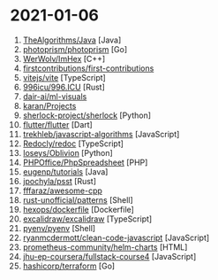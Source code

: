# 2021-01-06

1. [TheAlgorithms/Java](https://github.com/TheAlgorithms/Java "All Algorithms implemented in Java") [Java]
2. [photoprism/photoprism](https://github.com/photoprism/photoprism "Personal Photo Management powered by Go and Google TensorFlow") [Go]
3. [WerWolv/ImHex](https://github.com/WerWolv/ImHex "A Hex Editor for Reverse Engineers, Programmers and people that value their eye sight when working at 3 AM.") [C++]
4. [firstcontributions/first-contributions](https://github.com/firstcontributions/first-contributions "🚀✨ Help beginners to contribute to open source projects") 
5. [vitejs/vite](https://github.com/vitejs/vite "Next generation frontend tooling. It's fast.") [TypeScript]
6. [996icu/996.ICU](https://github.com/996icu/996.ICU "Repo for counting stars and contributing. Press F to pay respect to glorious developers.") [Rust]
7. [dair-ai/ml-visuals](https://github.com/dair-ai/ml-visuals "🎨 ML Visuals contains figures and templates which you can reuse and customize to improve your scientific writing.") 
8. [karan/Projects](https://github.com/karan/Projects "📃 A list of practical projects that anyone can solve in any programming language.") 
9. [sherlock-project/sherlock](https://github.com/sherlock-project/sherlock "🔎 Hunt down social media accounts by username across social networks") [Python]
10. [flutter/flutter](https://github.com/flutter/flutter "Flutter makes it easy and fast to build beautiful apps for mobile and beyond.") [Dart]
11. [trekhleb/javascript-algorithms](https://github.com/trekhleb/javascript-algorithms "📝 Algorithms and data structures implemented in JavaScript with explanations and links to further readings") [JavaScript]
12. [Redocly/redoc](https://github.com/Redocly/redoc "📘 OpenAPI/Swagger-generated API Reference Documentation") [TypeScript]
13. [loseys/Oblivion](https://github.com/loseys/Oblivion "Data leak checker & OSINT Tool") [Python]
14. [PHPOffice/PhpSpreadsheet](https://github.com/PHPOffice/PhpSpreadsheet "A pure PHP library for reading and writing spreadsheet files") [PHP]
15. [eugenp/tutorials](https://github.com/eugenp/tutorials "Just Announced - Learn Spring Security OAuth:") [Java]
16. [jpochyla/psst](https://github.com/jpochyla/psst "Fast and multi-platform Spotify client with native GUI") [Rust]
17. [fffaraz/awesome-cpp](https://github.com/fffaraz/awesome-cpp "A curated list of awesome C++ (or C) frameworks, libraries, resources, and shiny things. Inspired by awesome-... stuff.") 
18. [rust-unofficial/patterns](https://github.com/rust-unofficial/patterns "A catalogue of Rust design patterns, anti-patterns and idioms") [Shell]
19. [hexops/dockerfile](https://github.com/hexops/dockerfile "Dockerfile best-practices for writing production-worthy Docker images.") [Dockerfile]
20. [excalidraw/excalidraw](https://github.com/excalidraw/excalidraw "Virtual whiteboard for sketching hand-drawn like diagrams") [TypeScript]
21. [pyenv/pyenv](https://github.com/pyenv/pyenv "Simple Python version management") [Shell]
22. [ryanmcdermott/clean-code-javascript](https://github.com/ryanmcdermott/clean-code-javascript "🛁 Clean Code concepts adapted for JavaScript") [JavaScript]
23. [prometheus-community/helm-charts](https://github.com/prometheus-community/helm-charts "Prometheus community Helm charts") [HTML]
24. [jhu-ep-coursera/fullstack-course4](https://github.com/jhu-ep-coursera/fullstack-course4 "Example code for HTML, CSS, and Javascript for Web Developers Coursera Course") [JavaScript]
25. [hashicorp/terraform](https://github.com/hashicorp/terraform "Terraform enables you to safely and predictably create, change, and improve infrastructure. It is an open source tool that codifies APIs into declarative configuration files that can be shared amongst team members, treated as code, edited, reviewed, and versioned.") [Go]
